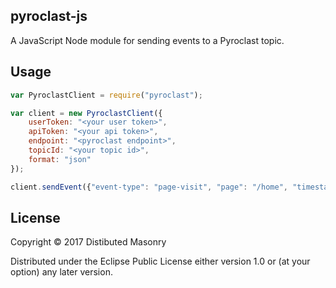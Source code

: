 ## pyroclast-js

A JavaScript Node module for sending events to a Pyroclast topic.

## Usage

```javascript
var PyroclastClient = require("pyroclast");

var client = new PyroclastClient({
    userToken: "<your user token>",
    apiToken: "<your api token>",
    endpoint: "<pyroclast endpoint>",
    topicId: "<your topic id>",
    format: "json"
});

client.sendEvent({"event-type": "page-visit", "page": "/home", "timestamp": 1495072835000});
```

## License

Copyright © 2017 Distibuted Masonry

Distributed under the Eclipse Public License either version 1.0 or (at
your option) any later version.
